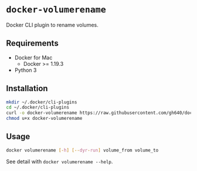 # `docker-volumerename`

Docker CLI plugin to rename volumes.

## Requirements

- Docker for Mac
	- Docker >= 1.19.3
- Python 3

## Installation

```bash
mkdir ~/.docker/cli-plugins
cd ~/.docker/cli-plugins
curl -o docker-volumerename https://raw.githubusercontent.com/gh640/docker-volumerename/main/docker-volumerename.py
chmod u+x docker-volumerename
```

## Usage

```bash
docker volumerename [-h] [--dyr-run] volume_from volume_to
```

See detail with `docker volumerename --help`.
